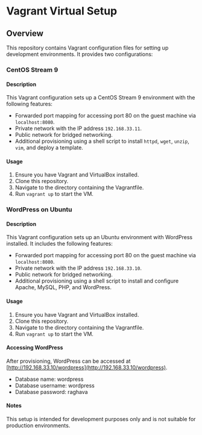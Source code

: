 # Vagrant Virtual Setup

## Overview

This repository contains Vagrant configuration files for setting up development environments. It provides two configurations:

### CentOS Stream 9

#### Description

This Vagrant configuration sets up a CentOS Stream 9 environment with the following features:

- Forwarded port mapping for accessing port 80 on the guest machine via `localhost:8080`.
- Private network with the IP address `192.168.33.11`.
- Public network for bridged networking.
- Additional provisioning using a shell script to install `httpd`, `wget`, `unzip`, `vim`, and deploy a template.

#### Usage

1. Ensure you have Vagrant and VirtualBox installed.
2. Clone this repository.
3. Navigate to the directory containing the Vagrantfile.
4. Run `vagrant up` to start the VM.

### WordPress on Ubuntu

#### Description

This Vagrant configuration sets up an Ubuntu environment with WordPress installed. It includes the following features:

- Forwarded port mapping for accessing port 80 on the guest machine via `localhost:8080`.
- Private network with the IP address `192.168.33.10`.
- Public network for bridged networking.
- Additional provisioning using a shell script to install and configure Apache, MySQL, PHP, and WordPress.

#### Usage

1. Ensure you have Vagrant and VirtualBox installed.
2. Clone this repository.
3. Navigate to the directory containing the Vagrantfile.
4. Run `vagrant up` to start the VM.

#### Accessing WordPress

After provisioning, WordPress can be accessed at [http://192.168.33.10/wordpress](http://192.168.33.10/wordpress).

- Database name: wordpress
- Database username: wordpress
- Database password: raghava

#### Notes

This setup is intended for development purposes only and is not suitable for production environments.

